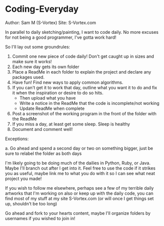Coding-Everyday
===============
Author: Sam M (S-Vortex)
Site: S-Vortex.com

In parallel to daily sketching/painting, I want to code daily.
No more excuses for not being a good programmer, I've gotta work hard!

So I'll lay out some groundrules:

1. Commit one new piece of code daily! Don't get caught up in sizes and make sure it works! 
2. Each new day gets its own folder
3. Place a ReadMe in each folder to explain the project and declare any packages used.
4. Have fun! Find new ways to apply common algorithms.
5. If you can't get it to work that day, outline what you want it to do and fix it when the inspiration or desire to do so hits.
    - Then upload what you have
    - Write a notice in the ReadMe that the code is incomplete/not working
    - Update ReadMe when complete
6. Post a screenshot of the working program in the front of the folder with the ReadMe
7. If you miss a day, at least get some sleep. Sleep is healthy
8. Document and comment well!

Exceptions:

a. Go ahead and spend a second day or two on something bigger, just be sure to relabel the folder as both days


I'm likely going to be doing much of the dailies in Python, Ruby, or Java. Maybe I'll branch out after I get into it. 
Feel free to use the code if it strikes you as useful, maybe link me to what you do with it so I can see what neat project you made!

If you wish to follow me elsewhere, perhaps see a few of my terrible daily artworks that I'm working on also or keep up with the daily code, you can find most of my stuff at my site S-Vortex.com (or will once I get things set up, shouldn't be too long)

Go ahead and fork to your hearts content, maybe I'll organize folders by usernames if you wished to join in! 
